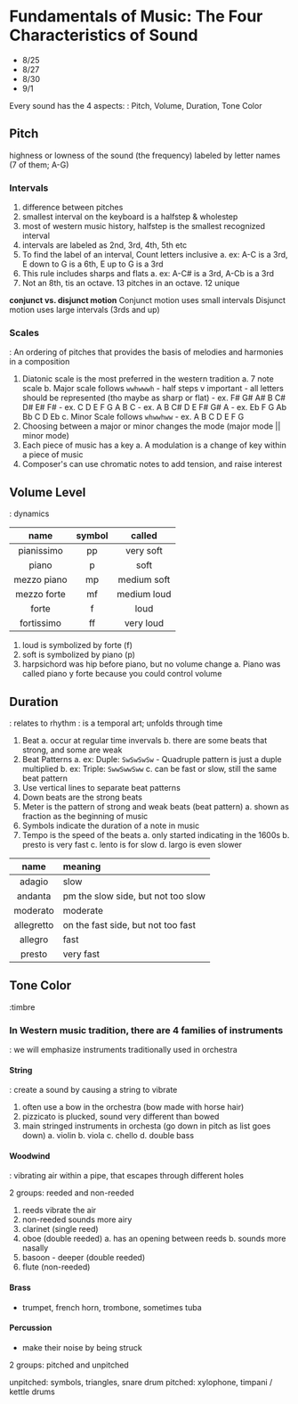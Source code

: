 # Fundamentals of Music: The Four Characteristics of Sound

- 8/25
- 8/27
- 8/30
- 9/1

Every sound has the 4 aspects:
 : Pitch, Volume, Duration, Tone Color

## Pitch

highness or lowness of the sound (the frequency)
labeled by letter names (7 of them; A-G)

### Intervals

1. difference between pitches
2. smallest interval on the keyboard is a halfstep & wholestep
3. most of western music history, halfstep is the smallest recognized interval
4. intervals are labeled as 2nd, 3rd, 4th, 5th etc
5. To find the label of an interval, Count letters inclusive
    a. ex: A-C is a 3rd, E down to G is a 6th, E up to G is a 3rd
6. This rule includes sharps and flats
    a. ex: A-C# is a 3rd, A-Cb is a 3rd
7. Not an 8th, tis an octave. 13 pitches in an octave. 12 unique

__conjunct vs. disjunct motion__
Conjunct motion uses small intervals
Disjunct motion uses large intervals (3rds and up)

### Scales

: An ordering of pitches that provides the basis of melodies and harmonies in a composition

1. Diatonic scale is the most preferred in the western tradition
    a. 7 note scale
    b. Major scale follows `wwhwwwh`
        - half steps v important
        - all letters should be represented (tho maybe as sharp or flat)
        - ex. F# G# A# B  C# D# E# F#
        - ex. C  D  E  F  G  A  B  C
        - ex. A  B  C# D  E  F# G# A
        - ex. Eb F  G  Ab Bb C  D  Eb
    c. Minor Scale follows `whwwhww`
        - ex. A  B  C  D  E  F  G
2. Choosing between a major or minor changes the mode (major mode || minor mode)
3. Each piece of music has a key
    a. A modulation is a change of key within a piece of music
4. Composer's can use chromatic notes to add tension, and raise interest

## Volume Level

: dynamics

|      name     |   symbol  |     called    |
| :-----------: |  :------: | :-----------: |
| pianissimo    | pp        | very soft     |
| piano         | p         | soft          |
| mezzo piano   | mp        | medium soft   |
| mezzo forte   | mf        | medium loud   |
| forte         | f         | loud          |
| fortissimo    | ff        | very loud     |

1. loud is symbolized by forte (f)
2. soft is symbolized by piano (p)
3. harpsichord was hip before piano, but no volume change
    a. Piano was called piano y forte because you could control volume

## Duration

: relates to rhythm
: is a temporal art; unfolds through time

1. Beat
    a. occur at regular time invervals
    b. there are some beats that strong, and some are weak
2. Beat Patterns
    a. ex: Duple: `SwSwSwSw`
        - Quadruple pattern is just a duple multiplied
    b. ex: Triple: `SwwSwwSww`
    c. can be fast or slow, still the same beat pattern
3. Use vertical lines to separate beat patterns
4. Down beats are the strong beats
5. Meter is the pattern of strong and weak beats (beat pattern)
    a. shown as fraction as the beginning of music
6. Symbols indicate the duration of a note in music
7. Tempo is the speed of the beats
    a. only started indicating in the 1600s
    b. presto is very fast
    c. lento is for slow
    d. largo is even slower

| name      | meaning           |
| :------:  | :---------------  |
| adagio    | slow              |
|andanta    | pm the slow side, but not too slow |
| moderato  | moderate          |
|allegretto | on the fast side, but not too fast |
| allegro   | fast              |
| presto    | very fast         |

## Tone Color

:timbre

### In Western music tradition, there are 4 families of instruments

: we will emphasize instruments traditionally used in orchestra

#### String

: create a sound by causing a string to vibrate

1. often use a bow in the orchestra (bow made with horse hair)
2. pizzicato is plucked, sound very different than bowed
3. main stringed instruments in orchesta (go down in pitch as list goes down)
    a. violin
    b. viola
    c. chello
    d. double bass

#### Woodwind

: vibrating air within a pipe, that escapes through different holes

2 groups: reeded and non-reeded

1. reeds vibrate the air
2. non-reeded sounds more airy
3. clarinet (single reed)
4. oboe (double reeded)
    a. has an opening between reeds
    b. sounds more nasally
5. basoon - deeper (double reeded)
6. flute (non-reeded)

#### Brass

- trumpet, french horn, trombone, sometimes tuba

#### Percussion

- make their noise by being struck

2 groups: pitched and unpitched

unpitched: symbols, triangles, snare drum
pitched: xylophone, timpani / kettle drums
